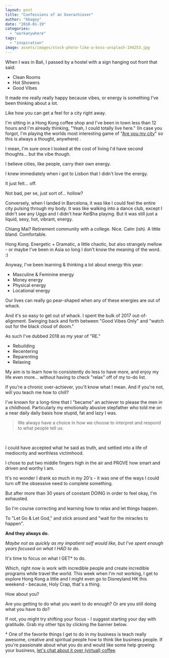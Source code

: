 ```yaml
---
layout: post
title: "Confessions of an Overachiever"
author: "kbagoy"
date: "2018-01-19"
categories: 
  - "workanywhere"
tags: 
  - "inspiration"
image: assets/images/stock-photo-like-a-boss-unsplash-194253.jpg
---
```


When I was in Bali, I passed by a hostel with a sign hanging out front that said:

- Clean Rooms
- Hot Showers
- Good Vibes

It made me really really happy because vibes, or energy is something I've been thinking about a lot.

Like how you can get a feel for a city right away.

I'm sitting in a Hong Kong coffee shop and I've been in town less than 12 hours and I'm already thinking, "Yeah, I could totally live here." (In case you forgot, I'm playing the worlds most interesting game of "[Are you my city](https://katebagoy.com/adventures-of-a-digital-nomad/)" so this is always a thought, anywhere) .

I mean, I'm sure once I looked at the cost of living I'd have second thoughts... but the vibe though.

I believe cities, like people, carry their own energy.

I knew immediately when i got to Lisbon that I didn't love the energy.

It just felt... off.

Not bad, per se, just sort of... hollow?

Conversely, when I landed in Barcelona, it was like I could feel the entire city pulsing through my body. It was like walking into a dance club, except I didn't see any Uggs and I didn't hear Kei$ha playing. But it was still just a liquid, sexy, hot, vibrant, energy.

Chiang Mai? Retirement community with a college. Nice. Calm (ish). A little bland. Comfortable.

Hong Kong. Energetic + Dramatic, a little chaotic, but also strangely mellow - or maybe I've been in Asia so long I don't know the meaning of the word. :)

Anyway, I've been learning & thinking a lot about energy this year:

- Masculine & Feminine energy
- Money energy
- Physical energy
- Locational energy

Our lives can really go pear-shaped when any of these energies are out of whack.

And it's so easy to get out of whack. I spent the bulk of 2017 out-of-alignment. Swinging back and forth between "Good Vibes Only" and "watch out for the black cloud of doom."

As such I've dubbed 2018 as my year of "RE."

- Rebuilding
- Recentering
- Reparenting
- Relaxing

My aim is to learn how to consistently do less to have more, and enjoy my life even more... without having to check "relax" off of my to-do list.

If you're a chronic over-achiever, you'll know what I mean. And if you're not, will you teach me how to chill?

I've known for a long-time that I "became" an achiever to please the men in a childhood. Particularly my emotionally abusive stepfather who told me on a near daily daily basis how stupid, fat and lazy I was.

> We always have a choice in how we choose to interpret and respond to what people tell us.

 

I could have accepted what he said as truth, and settled into a life of mediocrity and worthless victimhood.

I chose to put two middle fingers high in the air and PROVE how smart and driven and worthy I am.

It's no wonder I drank so much in my 20's - it was one of the ways I could turn off the obsessive need to complete something.

But after more than 30 years of constant DOING in order to feel okay, I'm exhausted.

So I'm course correcting and learning how to relax and let things happen.

To "Let Go & Let God," and stick around and "wait for the miracles to happen".

**And they always do.**

_Maybe not as quickly as my impatient self would like, but I've spent enough years focused on what I HAD to do._

It's time to focus on what I GET\* to do.

Which, right now is work with incredible people and create incredible programs while travel the world. This week when I'm not working, I get to explore Hong Kong a little and I might even go to Disneyland HK this weekend - because, Holy Crap, that's a thing.

How about you?

Are you getting to do what you want to do enough? Or are you still doing what you have to do?

If not, you might try shifting your focus - I suggest starting your day with gratitude. Grab my other tips by clicking the banner below.

\* One of the favorite things I get to do in my business is teach really awesome, creative and spiritual people how to think like business people. If you're passionate about what you do and would like some help growing your business, [let's chat about it over (virtual) coffee](http://calendly.com/kbagoy).
